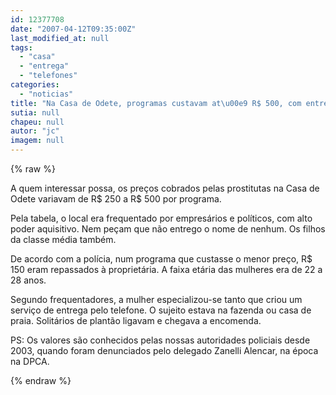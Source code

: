 ```yaml
---
id: 12377708
date: "2007-04-12T09:35:00Z"
last_modified_at: null
tags:
  - "casa"
  - "entrega"
  - "telefones"
categories:
  - "noticias"
title: "Na Casa de Odete, programas custavam at\u00e9 R$ 500, com entrega pelo telefone"
sutia: null
chapeu: null
autor: "jc"
imagem: null
---
```

{% raw %}
<p>A quem interessar possa, os pre&ccedil;os cobrados pelas prostitutas na Casa de Odete variavam de R$ 250 a R$ 500 por programa.</p>
<p>Pela tabela, o local era frequentado por empres&aacute;rios e pol&iacute;ticos, com alto poder aquisitivo. Nem pe&ccedil;am que n&atilde;o entrego o nome de nenhum. Os filhos da classe m&eacute;dia tamb&eacute;m.</p>
<p>De acordo com a pol&iacute;cia, num programa que custasse o menor pre&ccedil;o, R$ 150 eram repassados &agrave; propriet&aacute;ria. A faixa et&aacute;ria das mulheres era de 22 a 28 anos.</p>
<p>Segundo frequentadores, a mulher especializou-se tanto que criou um servi&ccedil;o de entrega pelo telefone. O sujeito estava na fazenda ou casa de praia. Solit&aacute;rios de plant&atilde;o ligavam e chegava a encomenda.</p>
<p>PS: Os valores s&atilde;o conhecidos pelas nossas autoridades policiais desde 2003, quando foram denunciados pelo delegado Zanelli Alencar, na &eacute;poca na DPCA.</p>
{% endraw %}